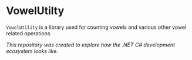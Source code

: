 # VowelUtilty

`VowelUtility` is a library used for counting vowels and various other vowel related operations.

_This repository was created to explore how the .NET C# development ecosystem looks like._
